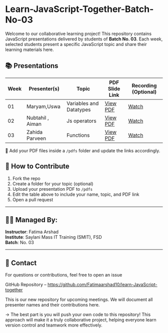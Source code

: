 # Learn-JavaScript-Together-Batch-No-03

Welcome to our collaborative learning project! This repository contains JavaScript presentations delivered by students of **Batch No. 03**. Each week, selected students present a specific JavaScript topic and share their learning materials here.

## 📚 Presentations

| Week | Presenter(s)  | Topic              | PDF Slide Link                        | Recording (Optional)               |
| ---- | ------------- | ------------------ | ------------------------------------- | ---------------------------------- |
| 01   | Maryam,Uswa| Variables and Datatypes | [View PDF](https://drive.google.com/file/d/13mqx9_KKLV5aK1eEfuuJeofFaFrOiZi7/view?usp=sharing) | [Watch](https://drive.google.com/file/d/1bt-VSSbYoVVIzfVoLc9GJF1E5Q8MrmLQ/view?usp=sharing) |
| 02   | Nubtahil , Aiman| Js operators | [View PDF]( https://drive.google.com/file/d/1H68cfeTeZxIcGoCXuyFtsqXVrBu_OgKl/view?usp=drive_link ) | [Watch](https://drive.google.com/file/d/1GOfjog0GuENxtaMmhpNmvud-THN86T07/view?usp=drive_link ) |
| 03   |  Zahida Parveen | Functions | [View PDF]( https://docs.google.com/presentation/d/1UO6JcxS4XKf4PtnaDo5TfCostCVBz6LWiQ57k4jIfEg/edit?slide=id.p#slide=id.p ) | [Watch](https://drive.google.com/file/d/1T7yjYR_Ox7NiHZ0Y6cJLvI5CdvUNI-l4/view?usp=sharing ) |


📌 Add your PDF files inside a `/pdfs` folder and update the links accordingly.

## 🤝 How to Contribute

1. Fork the repo
2. Create a folder for your topic (optional)
3. Upload your presentation PDF to `/pdfs`
4. Edit the table above to include your name, topic, and PDF link
5. Open a pull request

---

## 🧑‍🏫 Managed By:

**Instructor**: Fatima Arshad  
**Institute**: Saylani Mass IT Training (SMIT), FSD  
**Batch**: No. 03

---

## 💬 Contact

For questions or contributions, feel free to open an issue

GitHub Repository – https://github.com/Fatimaarshad10/learn-JavaScript-together

This is our new repository for upcoming meetings. We will document all presenter names and their contributions here.

-> The best part is you will push your own code to this repository!
This approach will make it a truly collaborative project, helping everyone learn version control and teamwork more effectively.
